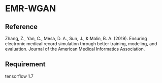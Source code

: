 # EMR-WGAN

## Reference
Zhang, Z., Yan, C., Mesa, D. A., Sun, J., & Malin, B. A. (2019). Ensuring electronic medical record simulation through better training, modeling, and evaluation. Journal of the American Medical Informatics Association.

## Requirement
tensorflow 1.7
